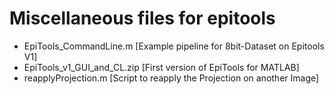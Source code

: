 # Miscellaneous files for epitools

- EpiTools_CommandLine.m [Example pipeline for 8bit-Dataset on Epitools V1]
- EpiTools_v1_GUI_and_CL.zip [First version of EpiTools for MATLAB]
- reapplyProjection.m [Script to reapply the Projection on another Image]

